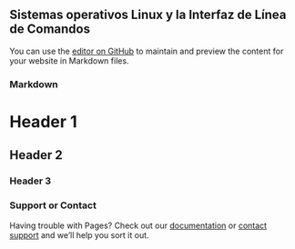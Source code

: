 ## Sistemas operativos Linux y la Interfaz de Línea de Comandos

You can use the [editor on GitHub](https://github.com/pclo/CLI/edit/main/README.md) to maintain and preview the content for your website in Markdown files.



### Markdown



# Header 1
## Header 2
### Header 3



### Support or Contact

Having trouble with Pages? Check out our [documentation](https://docs.github.com/categories/github-pages-basics/) or [contact support](https://support.github.com/contact) and we’ll help you sort it out.
